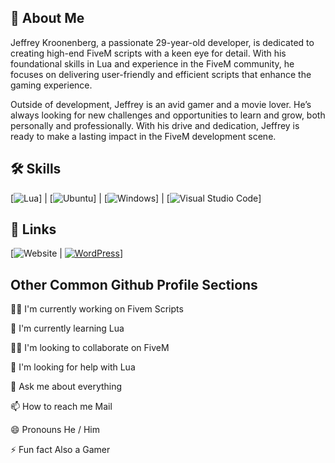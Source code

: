 ## 🚀 About Me
Jeffrey Kroonenberg, a passionate 29-year-old developer, is dedicated to creating high-end FiveM scripts with a keen eye for detail. With his foundational skills in Lua and experience in the FiveM community, he focuses on delivering user-friendly and efficient scripts that enhance the gaming experience.

Outside of development, Jeffrey is an avid gamer and a  movie lover. He’s always looking for new challenges and opportunities to learn and grow, both personally and professionally. With his drive and dedication, Jeffrey is ready to make a lasting impact in the FiveM development scene.


## 🛠 Skills
  [![Lua](https://img.shields.io/badge/Lua-%232C2D72.svg?logo=lua&logoColor=white)] | [![Ubuntu](https://img.shields.io/badge/Ubuntu-E95420?logo=ubuntu&logoColor=white)] | [![Windows](https://custom-icon-badges.demolab.com/badge/Windows-0078D6?logo=windows11&logoColor=white)] | 	[![Visual Studio Code](https://custom-icon-badges.demolab.com/badge/Visual%20Studio%20Code-0078d7.svg?logo=vsc&logoColor=white)]
## 🔗 Links
[![Website](https://img.shields.io/website-up-down-green-red/http/NOTAWORKINGLINK.com.svg) | [![WordPress](https://img.shields.io/badge/WordPress-%2321759B.svg?logo=wordpress&logoColor=white)](https://dragondevelopment.nl)]


## Other Common Github Profile Sections
👩‍💻 I'm currently working on Fivem Scripts

🧠 I'm currently learning Lua

👯‍♀️ I'm looking to collaborate on FiveM

🤔 I'm looking for help with Lua

💬 Ask me about everything

📫 How to reach me Mail

😄 Pronouns He / Him

⚡️ Fun fact Also a Gamer


